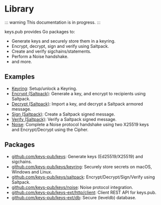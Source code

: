# Library

::: warning
This documentation is in progress.
:::

keys.pub provides Go packages to:

- Generate keys and securely store them in a keyring.
- Encrypt, decrypt, sign and verify using Saltpack.
- Create and verify sigchains/statements.
- Perform a Noise handshake.
- and more.

## Examples

- [Keyring](/docs/lib/keyring.md): Setup/unlock a Keyring.
- [Encrypt (Saltpack)](/docs/lib/saltpack.md#encrypt): Generate a key, and encrypt to recipients using Saltpack.
- [Decrypt (Saltpack)](/docs/lib/saltpack.md#decrypt): Import a key, and decrypt a Saltpack armored message.
- [Sign (Saltpack)](/docs/lib/saltpack.md#sign): Create a Saltpack signed message.
- [Verify (Saltpack)](/docs/lib/saltpack.md#verify): Verify a Saltpack signed message.
- [Noise](/docs/lib/noise.md): Complete a Noise protocol handshake using two X25519 keys and Encrypt/Decrypt using the Cipher.

## Packages

- [github.com/keys-pub/keys](https://github.com/keys-pub/keys): Generate keys (Ed25519/X25519) and sigchains.
- [github.com/keys-pub/keys/keyring](https://github.com/keys-pub/keys/tree/master/keyring): Securely store secrets on macOS, Windows and Linux.
- [github.com/keys-pub/keys/saltpack](https://github.com/keys-pub/keys/tree/master/saltpack): Encrypt/Decrypt/Sign/Verify using Saltpack.
- [github.com/keys-pub/keys/noise](https://github.com/keys-pub/keys/tree/master/noise): Noise protocol integration.
- [github.com/keys-pub/keys-ext/http/client](https://github.com/keys-pub/keys-ext/tree/master/http/client): Client REST API for keys.pub.
- [github.com/keys-pub/keys-ext/db](https://github.com/keys-pub/keys-ext/tree/master/db): Secure (leveldb) database.
